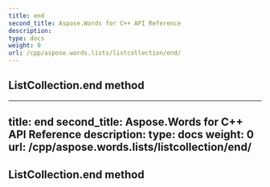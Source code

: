 ```yaml
---
title: end
second_title: Aspose.Words for C++ API Reference
description: 
type: docs
weight: 0
url: /cpp/aspose.words.lists/listcollection/end/
---
```

## ListCollection.end method




---
title: end
second_title: Aspose.Words for C++ API Reference
description: 
type: docs
weight: 0
url: /cpp/aspose.words.lists/listcollection/end/
---
## ListCollection.end method




